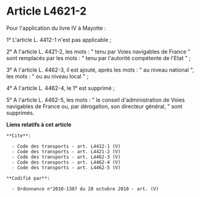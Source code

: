 # Article L4621-2

Pour l'application du livre IV à Mayotte : 

1° L'article L. 4412-1 n'est pas applicable ; 

2° A l'article L. 4421-2, les mots : " tenu par Voies navigables de France " sont remplacés par les mots : " tenu par
l'autorité compétente de l'Etat " ; 

3° A l'article L. 4462-3, il est ajouté, après les mots : " au niveau national ", les mots : " ou au niveau local " ; 

4° A l'article L. 4462-4, le 1° est supprimé ; 

5° A l'article L. 4462-5, les mots : " le conseil d'administration de Voies navigables de France ou, par dérogation, son
directeur général, " sont supprimés.

**Liens relatifs à cet article**

	**Cite**:

	  - Code des transports - art. L4412-1 (V)
	  - Code des transports - art. L4421-2 (V)
	  - Code des transports - art. L4462-3 (V)
	  - Code des transports - art. L4462-4 (V)
	  - Code des transports - art. L4462-5 (V)

	**Codifié par**:

	  - Ordonnance n°2010-1307 du 28 octobre 2010 - art. (V)

